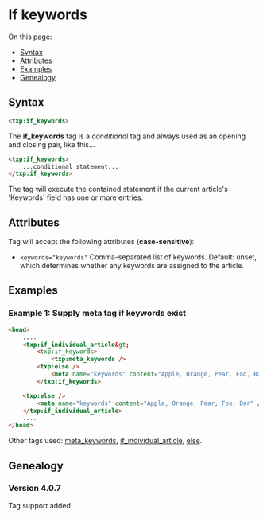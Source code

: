 # If keywords

On this page:

* [Syntax](#user-content-syntax)
* [Attributes](#user-content-attributes)
* [Examples](#user-content-examples)
* [Genealogy](#user-content-genealogy)

## Syntax

~~~ html
<txp:if_keywords>
~~~

The **if_keywords** tag is a *conditional* tag and always used as an opening and closing pair, like this...

~~~ html
<txp:if_keywords>
    ...conditional statement...
</txp:if_keywords>
~~~

The tag will execute the contained statement if the current article's 'Keywords' field has one or more entries.

## Attributes

Tag will accept the following attributes (**case-sensitive**):

* `keywords="keywords"`
Comma-separated list of keywords.
Default: unset, which determines whether any keywords are assigned to the article.

## Examples

### Example 1: Supply meta tag if keywords exist

~~~ html
<head>
    ....
    <txp:if_individual_article&gt;
        <txp:if_keywords>
            <txp:meta_keywords />
        <txp:else />
            <meta name="keywords" content="Apple, Orange, Pear, Foo, Bar" />
        </txp:if_keywords>

    <txp:else />
        <meta name="keywords" content="Apple, Orange, Pear, Foo, Bar" />
    </txp:if_individual_article>
    ....
</head>
~~~

Other tags used: [meta_keywords](meta-keywords), [if_individual_article](if-individual-article), [else](else).

## Genealogy

### Version 4.0.7

Tag support added
